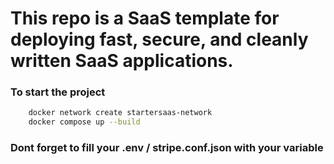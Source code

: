 # This repo is a SaaS template for deploying fast, secure, and cleanly written SaaS applications.
### To start the project 
```bash 
    docker network create startersaas-network
    docker compose up --build
```

### Dont forget to fill your .env / stripe.conf.json with your variable  